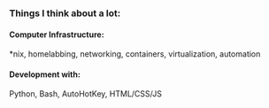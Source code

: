 ### Things I think about a lot:

#### Computer Infrastructure:
*nix, homelabbing, networking, containers, virtualization, automation

#### Development with:
Python, Bash, AutoHotKey, HTML/CSS/JS
